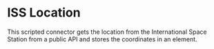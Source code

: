 # ISS Location

This scripted connector gets the location from the International Space Station from a public API and stores the coordinates in an element.